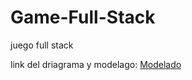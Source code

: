 # Game-Full-Stack
juego full stack

link del driagrama y modelago: [Modelado](https://drive.google.com/file/d/1v0i129VP8z2AizVPAoxGhUiFkUdR_rdw/view?usp=sharing)
